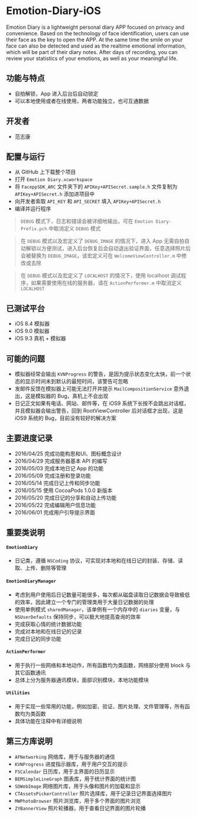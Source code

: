 # Emotion-Diary-iOS

Emotion Diary is a lightweight personal diary APP focused on privacy and convenience. Based on the technology of face identification, users can use their face as the key to open the APP. At the same time the smile on your face can also be detected and used as the realtime emotional information, which will be part of their diary notes. After days of recording, you can review your statistics of your emotions, as well as your meaningful life.

## 功能与特点

* 自拍解锁，App 进入后台后自动锁定
* 可以本地使用或者在线使用，两者功能独立，也可互通数据

## 开发者

* 范志康

## 配置与运行

* 从 GitHub 上下载整个项目
* 打开 `Emotion Diary.xcworkspace`
* 将 `FaceppSDK_ARC` 文件夹下的 `APIKey+APISecret.sample.h` 文件复制为 `APIKey+APISecret.h` 添加进项目中
* 向开发者索取 `API_KEY` 和 `API_SECRET` 填入 `APIKey+APISecret.h`
* 编译并运行程序

> `DEBUG` 模式下，日志和错误会被详细地输出，可在 `Emotion Diary-Prefix.pch` 中取消定义 `DEBUG` 模式

> 在 `DEBUG` 模式以及宏定义了 `DEBUG_IMAGE` 的情况下，进入 App 无需自拍自动解锁以方便测试，进入后台恢复后会自动退出验证界面，任意选择照片后会被替换为 `DEBUG_IMAGE`，该宏定义可在 `WelcomeViewController.m` 中修改或去除

> 在 `DEBUG` 模式以及宏定义了 `LOCALHOST` 的情况下，使用 localhost 调试程序，如果需要使用在线的服务器，请在 `ActionPerformer.m` 中取消定义 `LOCALHOST`

## 已测试平台

* iOS 8.4 模拟器
* iOS 9.0 模拟器
* iOS 9.3 真机 + 模拟器

## 可能的问题

* 模拟器经常会输出 `KVNProgress` 的警告，是因为提示状态变化太快，前一个状态的显示时间未到默认的最短时间，该警告可忽略
* 发邮件反馈在模拟器上可能无法打开并提示 `MailCompositionService` 意外退出，这是模拟器的 Bug，真机上不会出现
* 日记正文如果有电话、网站、邮件等，在 iOS9 系统下长按不会跳出对话框，并且模拟器会输出警告，回到 RootViewController 后对话框才出现，这是 iOS9 系统的 Bug，目前没有较好的解决方案

## 主要进度记录

* 2016/04/25 完成功能构思和UI、图标概念设计
* 2016/04/29 完成服务器基本 API 的编写
* 2016/05/03 完成本地日记 App 的功能
* 2016/05/09 完成注册和登录功能
* 2016/05/14 完成日记上传和同步功能
* 2016/05/15 使用 CocoaPods 1.0.0 新版本
* 2016/05/20 完成日记的分享和自动上传功能
* 2016/05/22 完成编辑用户信息功能
* 2016/06/01 完成用户引导提示界面

## 重要类说明

#### `EmotionDiary`

* 日记类，遵循 `NSCoding` 协议，可实现对本地和在线日记的封装、存储、读取、上传、删除等管理

#### `EmotionDiaryManager`

* 考虑到用户使用后日记数量可能很多，每次都从磁盘读取日记数据会导致极低的效率，因此建立一个专门的管理类用于大量日记数据的处理
* 使用单例模式 `sharedManager`，该单例有一个内存中的 `diaries` 变量，与 `NSUserDefaults` 保持同步，可以极大地提高查询的效率
* 完成获取心情的统计数据功能
* 完成对本地和在线日记的记录
* 完成日记的同步功能

#### `ActionPerformer`

* 用于执行一些网络和本地动作，所有函数均为类函数，网络部分使用 block 与其它函数通讯
* 总体上分为服务器通讯模块，面部识别模块，本地功能模块

#### `Utilities`

* 用于实现一些常用的功能，例如加密、验证、图片处理、文件管理等，所有函数均为类函数
* 具体功能在注释中有详细说明

## 第三方库说明

* `AFNetworking` 网络库，用于与服务器的通信
* `KVNProgress` 进度指示器库，用于用户交互的提示
* `FSCalendar` 日历库，用于主界面的日历显示
* `BEMSimpleLineGraph` 图表库，用于统计界面的统计图
* `SDWebImage` 网络图片库，用于头像和图片的加载和显示
* `CTAssetsPickerController` 照片选择库，用于记录日记界面选择图片
* `MWPhotoBrowser` 照片浏览库，用于多个界面的图片浏览
* `ZYBannerView` 照片轮播器，用于查看日记界面的图片轮播
